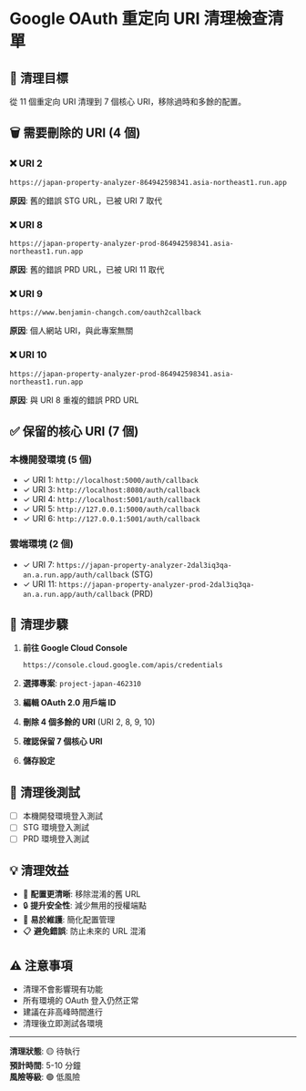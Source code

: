 # Google OAuth 重定向 URI 清理檢查清單

## 🎯 清理目標
從 11 個重定向 URI 清理到 7 個核心 URI，移除過時和多餘的配置。

## 🗑️ 需要刪除的 URI (4 個)

### ❌ URI 2
```
https://japan-property-analyzer-864942598341.asia-northeast1.run.app
```
**原因**: 舊的錯誤 STG URL，已被 URI 7 取代

### ❌ URI 8  
```
https://japan-property-analyzer-prod-864942598341.asia-northeast1.run.app
```
**原因**: 舊的錯誤 PRD URL，已被 URI 11 取代

### ❌ URI 9
```
https://www.benjamin-changch.com/oauth2callback
```
**原因**: 個人網站 URI，與此專案無關

### ❌ URI 10
```
https://japan-property-analyzer-prod-864942598341.asia-northeast1.run.app
```
**原因**: 與 URI 8 重複的錯誤 PRD URL

## ✅ 保留的核心 URI (7 個)

### 本機開發環境 (5 個)
- ✓ URI 1: `http://localhost:5000/auth/callback`
- ✓ URI 3: `http://localhost:8080/auth/callback`
- ✓ URI 4: `http://localhost:5001/auth/callback`
- ✓ URI 5: `http://127.0.0.1:5000/auth/callback`
- ✓ URI 6: `http://127.0.0.1:5001/auth/callback`

### 雲端環境 (2 個)
- ✓ URI 7: `https://japan-property-analyzer-2dal3iq3qa-an.a.run.app/auth/callback` (STG)
- ✓ URI 11: `https://japan-property-analyzer-prod-2dal3iq3qa-an.a.run.app/auth/callback` (PRD)

## 🔧 清理步驟

1. **前往 Google Cloud Console**
   ```
   https://console.cloud.google.com/apis/credentials
   ```

2. **選擇專案**: `project-japan-462310`

3. **編輯 OAuth 2.0 用戶端 ID**

4. **刪除 4 個多餘的 URI** (URI 2, 8, 9, 10)

5. **確認保留 7 個核心 URI**

6. **儲存設定**

## 🧪 清理後測試

- [ ] 本機開發環境登入測試
- [ ] STG 環境登入測試  
- [ ] PRD 環境登入測試

## 💡 清理效益

- 🎯 **配置更清晰**: 移除混淆的舊 URL
- 🔒 **提升安全性**: 減少無用的授權端點
- 🧹 **易於維護**: 簡化配置管理
- 📋 **避免錯誤**: 防止未來的 URL 混淆

## ⚠️ 注意事項

- 清理不會影響現有功能
- 所有環境的 OAuth 登入仍然正常
- 建議在非高峰時間進行
- 清理後立即測試各環境

---

**清理狀態**: 🟡 待執行  
**預計時間**: 5-10 分鐘  
**風險等級**: 🟢 低風險 